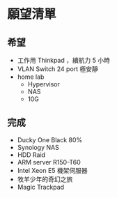 # 願望清單

## 希望

* 工作用 Thinkpad ，續航力 5 小時
* VLAN Switch 24 port 極安靜
* home lab
  * Hypervisor
  * NAS
  * 10G

## 完成

* Ducky One Black 80%
* Synology NAS
* HDD Raid
* ARM server R150-T60
* Intel Xeon E5 機架伺服器
* 牧羊少年的奇幻之旅
* Magic Trackpad
